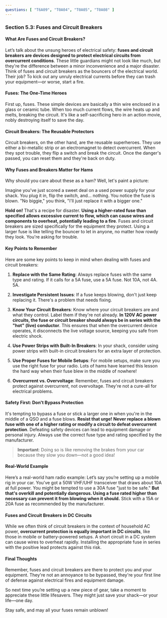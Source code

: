 ```yaml
---
questions: [ "T6A09", "T0A04", "T0A05", "T0A08" ]
---
```


### Section 5.3: Fuses and Circuit Breakers

#### What Are Fuses and Circuit Breakers?

Let’s talk about the unsung heroes of electrical safety: **fuses and circuit breakers are devices designed to protect electrical circuits from overcurrent conditions**. These little guardians might not look like much, but they're the difference between a minor inconvenience and a major disaster. Think of fuses and circuit breakers as the bouncers of the electrical world. Their job? To kick out any unruly electrical currents before they can trash your equipment—or worse, start a fire.

#### Fuses: The One-Time Heroes

First up, fuses. These simple devices are basically a thin wire enclosed in a glass or ceramic tube. When too much current flows, the wire heats up and melts, breaking the circuit. It's like a self-sacrificing hero in an action movie, nobly destroying itself to save the day.

#### Circuit Breakers: The Reusable Protectors

Circuit breakers, on the other hand, are the reusable superheroes. They use either a bi-metallic strip or an electromagnet to detect overcurrent. When they spot trouble, they flip a switch and break the circuit. Once the danger's passed, you can reset them and they're back on duty.

#### Why Fuses and Breakers Matter for Hams

Why should you care about these as a ham? Well, let's paint a picture:

Imagine you've just scored a sweet deal on a used power supply for your shack. You plug it in, flip the switch, and... nothing. You notice the fuse is blown. "No biggie," you think, "I'll just replace it with a bigger one."

**Hold on!** That's a recipe for disaster. **Using a higher-rated fuse than specified allows excessive current to flow, which can cause wires and components to overheat, potentially leading to a fire**. Fuses and circuit breakers are sized specifically for the equipment they protect. Using a larger fuse is like telling the bouncer to let in anyone, no matter how rowdy they look. You're asking for trouble.

#### Key Points to Remember

Here are some key points to keep in mind when dealing with fuses and circuit breakers:

1. **Replace with the Same Rating**: Always replace fuses with the same type and rating. If it calls for a 5A fuse, use a 5A fuse. Not 10A, not 4A. 5A.

2. **Investigate Persistent Issues**: If a fuse keeps blowing, don't just keep replacing it. There's a problem that needs fixing.

3. **Know Your Circuit Breakers**: Know where your circuit breakers are and what they control. Label them if they're not already. **In 120V AC power circuits, the fuse or circuit breaker should always be in series with the "hot" (live) conductor**. This ensures that when the overcurrent device operates, it disconnects the live voltage source, keeping you safe from electric shock.

4. **Use Power Strips with Built-In Breakers**: In your shack, consider using power strips with built-in circuit breakers for an extra layer of protection.

5. **Use Proper Fuses for Mobile Setups**: For mobile setups, make sure you use the right fuse for your radio. Lots of hams have learned this lesson the hard way when their fuse blew in the middle of nowhere!

6. **Overcurrent vs. Overvoltage**: Remember, fuses and circuit breakers protect against overcurrent, not overvoltage. They're not a cure-all for electrical problems.

#### Safety First: Don't Bypass Protection

It's tempting to bypass a fuse or stick a larger one in when you're in the middle of a QSO and a fuse blows. **Resist that urge!** **Never replace a blown fuse with one of a higher rating or modify a circuit to defeat overcurrent protection**. Defeating safety devices can lead to equipment damage or personal injury. Always use the correct fuse type and rating specified by the manufacturer.

> **Important**: Doing so is like removing the brakes from your car because they slow you down—not a good idea!
 
#### Real-World Example

Here’s a real-world ham radio example: Let’s say you’re setting up a mobile rig in your car. You’ve got a 50W VHF/UHF transceiver that draws about 10A at full power. You might be tempted to use a 30A fuse "just to be safe." **But that's overkill and potentially dangerous. Using a fuse rated higher than necessary can prevent it from blowing when it should.** Stick with a 15A or 20A fuse as recommended by the manufacturer.

#### Fuses and Circuit Breakers in DC Circuits

While we often think of circuit breakers in the context of household AC power, **overcurrent protection is equally important in DC circuits**, like those in mobile or battery-powered setups. A short circuit in a DC system can cause wires to overheat rapidly. Installing the appropriate fuse in series with the positive lead protects against this risk.

#### Final Thoughts

Remember, fuses and circuit breakers are there to protect you and your equipment. They're not an annoyance to be bypassed, they're your first line of defense against electrical fires and equipment damage.

So next time you’re setting up a new piece of gear, take a moment to appreciate these little lifesavers. They might just save your shack—or your life—one day.

Stay safe, and may all your fuses remain unblown!
